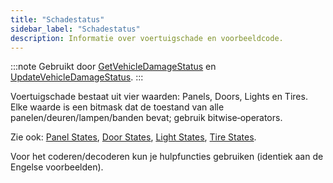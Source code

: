 ```yaml
---
title: "Schadestatus"
sidebar_label: "Schadestatus"
description: Informatie over voertuigschade en voorbeeldcode.
---
```


:::note
Gebruikt door [GetVehicleDamageStatus](../functions/GetVehicleDamageStatus) en [UpdateVehicleDamageStatus](../functions/UpdateVehicleDamageStatus).
:::

Voertuigschade bestaat uit vier waarden: Panels, Doors, Lights en Tires. Elke waarde is een bitmask dat de toestand van alle panelen/deuren/lampen/banden bevat; gebruik bitwise‑operators.

Zie ook: [Panel States](../resources/panelstates), [Door States](../resources/doorstates), [Light States](../resources/lightstates), [Tire States](../resources/tirestates).

Voor het coderen/decoderen kun je hulpfuncties gebruiken (identiek aan de Engelse voorbeelden).


